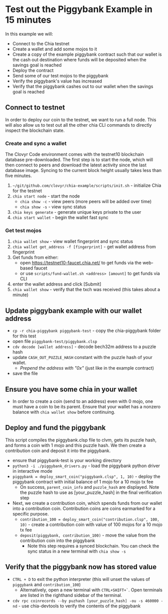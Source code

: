 # Test out the Piggybank Example in 15 minutes

In this example we will:
 - Connect to the Chia testnet
 - Create a wallet and add some mojos to it
 - Create a copy of the example piggybank contract such that our wallet is the cash out destination where funds will be deposited when the savings goal is reached
 - Deploy the contract 
 - Send some of our test mojos to the piggybank
 - Verify the piggybank's value has increased
 - Verify that the piggybank cashes out to our wallet when the savings goal is reached

## Connect to testnet
In order to deploy our coin to the testnet, we want to run a full node. This will also allow us to test out all the other chia CLI commands to directly inspect the blockchain state. 

### Create and sync a wallet
The Clovyr Code environment comes with the testnet10 blockchain database pre-downloaded. The first step is to start the node, which will then connect to peers and download the latest activity since the last database image. Syncing to the current block height usually takes less than five minutes. 

1. `~/git/github.com/clovyr/chia-example/scripts/init.sh` - initialize Chia for the testnet
2. `chia start node` - start the node
   - `chia show -c` - view peers (more peers will be added over time)
   - `chia show -s` - view sync status 
3. `chia keys generate` - generate unique keys private to the user
4. `chia start wallet` - begin the wallet fast sync

### Get test mojos
1. `chia wallet show` - view wallet fingerprint and sync status
2. `chia wallet get_address -f [fingerprint]` - get wallet address from fingerprint
3. Get funds from either:
   - open https://testnet10-faucet.chia.net/ to get funds via the web-based faucet
   - or use `scripts/fund-wallet.sh <address> [amount]` to get funds via CLI
4. enter the wallet address and click [Submit]
5. `chia wallet show` - verify that the txch was received (this takes about a minute)

## Update piggybank example with our wallet address
 - `cp -r chia-piggybank piggybank-test` - copy the chia-piggybank folder for this test
 - open file `piggybank-test/piggybank.clsp`
 - `cdv decode [wallet address]` - decode bech32m address to a puzzle hash
 - update `CASH_OUT_PUZZLE_HASH` constant with the puzzle hash of your wallet. 
    - *Prepend the address with "0x"* (just like in the example contract)
 - save the file

## Ensure you have some chia in your wallet

 - In order to create a coin (send to an address) even with 0 mojo, one must
   have a coin to be its parent.  Ensure that your wallet has a nonzero balance
   with `chia wallet show` before continuing.

## Deploy and fund the piggybank
This script compiles the piggybank.clsp file to clvm, gets its puzzle hash, and forms a coin with 1 mojo and this puzzle hash. We then create a contribution coin and deposit it into the piggybank.

- ensure that piggybank-test is your working directory
- `python3 -i ./piggybank_drivers.py` - load the piggybank python driver in interactive mode
- `piggybank = deploy_smart_coin("piggybank.clsp", 1, 10)` - deploy the piggybank contract with initial balance of 1 mojo for a 10 mojo tx fee
   - On success, `parent_coin_info` and `puzzle_hash` are displayed. Note the puzzle hash to use as [your_puzzle_hash] in the final verification step
- Next, we create a contribution coin, which spends funds from our wallet into a contribution coin. Contribution coins are coins earmarked for a specific purpose.  
   - `contribution_100 = deploy_smart_coin("contribution.clsp", 100, 10)` - create a contribution coin with value of 100 mojos for a 10 mojo tx fee
   - `deposit(piggybank, contribution_100)` - move the value from the contribution coin into the piggybank
     - Note this step requires a synced blockchain. You can check the sync status in a new terminal with `chia show -s`

## Verify that the piggybank now has stored value
 - `CTRL + D` to exit the python interpreter (this will unset the values of `piggybank` and `contribution_100`)
    - Alternatively, open a new terminal with `` CTRL+SHIFT+` ``. Open terminals are listed in the righthand sidebar of the terminal.
 - `cdv rpc coinrecords --by puzhash [your_puzzle_hash] -ou -s 460000 -nd` - use chia-devtools to verify the contents of the piggybank
